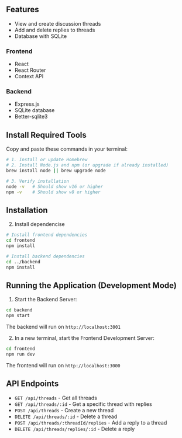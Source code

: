 ## Features
- View and create discussion threads
- Add and delete replies to threads
- Database with SQLite
### Frontend
- React
- React Router
- Context API
### Backend
- Express.js
- SQLite database
- Better-sqlite3

## Install Required Tools

Copy and paste these commands in your terminal:

```bash
# 1. Install or update Homebrew
# 2. Install Node.js and npm (or upgrade if already installed)
brew install node || brew upgrade node

# 3. Verify installation
node -v   # Should show v16 or higher
npm -v    # Should show v8 or higher
```
## Installation
2. Install dependencise
```bash
# Install frontend dependencies
cd frontend
npm install

# Install backend dependencies
cd ../backend
npm install
```
## Running the Application (Development Mode)

1. Start the Backend Server:
```bash
cd backend
npm start
```
The backend will run on `http://localhost:3001`

2. In a new terminal, start the Frontend Development Server:
```bash
cd frontend
npm run dev
```
The frontend will run on `http://localhost:3000`

## API Endpoints

- `GET /api/threads` - Get all threads
- `GET /api/threads/:id` - Get a specific thread with replies
- `POST /api/threads` - Create a new thread
- `DELETE /api/threads/:id` - Delete a thread
- `POST /api/threads/:threadId/replies` - Add a reply to a thread
- `DELETE /api/threads/replies/:id` - Delete a reply
